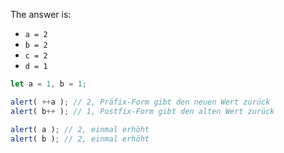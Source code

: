 
The answer is:

- `a = 2`
- `b = 2`
- `c = 2`
- `d = 1`

```js run no-beautify
let a = 1, b = 1;

alert( ++a ); // 2, Präfix-Form gibt den neuen Wert zurück
alert( b++ ); // 1, Postfix-Form gibt den alten Wert zurück

alert( a ); // 2, einmal erhöht
alert( b ); // 2, einmal erhöht
```

